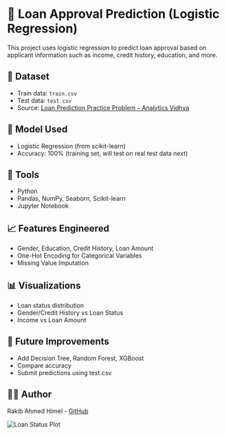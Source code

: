 # 🏦 Loan Approval Prediction (Logistic Regression)

This project uses logistic regression to predict loan approval based on applicant information such as income, credit history, education, and more.

## 📂 Dataset
- Train data: `train.csv`
- Test data: `test.csv`
- Source: [Loan Prediction Practice Problem – Analytics Vidhya](https://datahack.analyticsvidhya.com/contest/practice-problem-loan-prediction-iii/)

## 🧠 Model Used
- Logistic Regression (from scikit-learn)
- Accuracy: 100% (training set, will test on real test data next)

## 🧰 Tools
- Python
- Pandas, NumPy, Seaborn, Scikit-learn
- Jupyter Notebook

## 📈 Features Engineered
- Gender, Education, Credit History, Loan Amount
- One-Hot Encoding for Categorical Variables
- Missing Value Imputation

## 📊 Visualizations
- Loan status distribution
- Gender/Credit History vs Loan Status
- Income vs Loan Amount

## 🚀 Future Improvements
- Add Decision Tree, Random Forest, XGBoost
- Compare accuracy
- Submit predictions using test.csv

## 👨‍💻 Author
Rakib Ahmed Himel - [GitHub](https://github.com/rakibahmedhimel)

![Loan Status Plot](<img width="933" height="540" alt="loan_status_plot" src="https://github.com/user-attachments/assets/3509d073-85f9-4615-b46f-d7ca81cba19c" />
)
